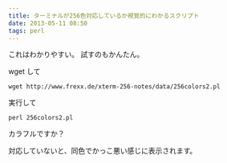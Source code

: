 ```yaml
---
title: ターミナルが256色対応しているか視覚的にわかるスクリプト
date: 2013-05-11 08:50
tags: perl
---
```


これはわかりやすい。
試すのもかんたん。

wget して

    wget http://www.frexx.de/xterm-256-notes/data/256colors2.pl

実行して

    perl 256colors2.pl

カラフルですか？

対応していないと、同色でかっこ悪い感じに表示されます。

